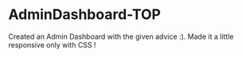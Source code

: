 # AdminDashboard-TOP

Created an Admin Dashboard with the given advice :). Made it a little responsive only with CSS !


